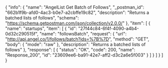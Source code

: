 {
  "info": {
    "name": "AngelList Get Batch of Follows",
    "_postman_id": "662b1f9b-afd0-4ac3-b0e7-a2cbffe19c82",
    "description": "Returns a batched lists of follows",
    "schema": "https://schema.getpostman.com/json/collection/v2.0.0/"
  },
  "item": [
    {
      "name": "startups",
      "item": [
        {
          "id": "27f44c84-6f4f-4090-a4b4-0d32c290515f",
          "name": "followsBatch",
          "request": {
            "url": "http://api.angel.co/1/follows/batch?ids=%7B%7D",
            "method": "GET",
            "body": {
              "mode": "raw"
            },
            "description": "Returns a batched lists of follows"
          },
          "response": [
            {
              "status": "OK",
              "code": 200,
              "name": "Response_200",
              "id": "23609ee6-ba91-42e7-aff2-d3c2a6e5f003"
            }
          ]
        }
      ]
    }
  ]
}